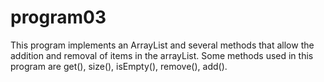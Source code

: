 # program03

This program implements an ArrayList and several methods that allow the addition and removal of items in the arrayList.
Some methods used in this program are get(), size(), isEmpty(), remove(), add().
